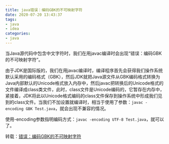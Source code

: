 ```yaml
---
title: java错误：编码GBK的不可映射字符
date: 2020-07-20 13:43:37
tags:
- java
- idea
categories: 
- java
---
```


当Java源代码中包含中文字符时，我们在用javac编译时会出现“错误：编码GBK的不可映射字符”。

由于JDK是国际版的，我们在用javac编译时，编译程序首先会获得我们操作系统默认采用的编码格式（GBK），然后JDK就把Java源文件从GBK编码格式转换为Java内部默认的Unicode格式放入内存中，然后javac把转换后的Unicode格式的文件编译成class类文件，此时，class文件是Unicode编码的，它暂存在内存中，紧接着，JDK将此以Unicode格式编码的class文件保存到操作系统中形成我们见到的class文件。当我们不加设置就编译时，相当于使用了参数：`javac -encoding GBK Test.java`，就会出现不兼容的情况。

使用-encoding参数指明编码方式：`javac -encoding UTF-8 Test.java`，就可以了。

转载：[错误：编码GBK的不可映射字符](https://www.cnblogs.com/lucky-zhangcd/p/8409810.html)